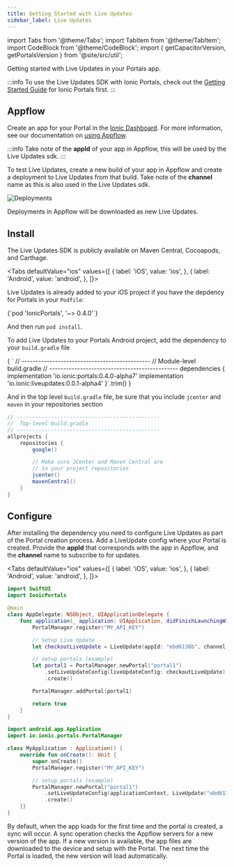 ```yaml
---
title: Getting Started with Live Updates
sidebar_label: Live Updates
---
```


import Tabs from '@theme/Tabs';
import TabItem from '@theme/TabItem';
import CodeBlock from '@theme/CodeBlock';
import { getCapacitorVersion, getPortalsVersion } from '@site/src/util';

Getting started with Live Updates in your Portals app.

:::info
To use the Live Updates SDK with Ionic Portals, check out the [Getting Started Guide](./guide) for Ionic Portals first. 
:::

## Appflow

Create an app for your Portal in the [Ionic Dashboard](https://dashboard.ionicframework.com). For more information, see our documentation on [using Appflow](https://ionic.io/docs/appflow/quickstart/connect).

:::info
Take note of the **appId** of your app in Appflow, this will be used by the Live Updates sdk.
:::

To test Live Updates, create a new build of your app in Appflow and create a deployment to Live Updates from that build. Take note of the **channel** name as this is also used in the Live Updates sdk.

![Deployments](https://i.imgur.com/73detdm.png)

Deployments in Appflow will be downloaded as new Live Updates.

## Install

The Live Updates SDK is publicly available on Maven Central, Cocoapods, and Carthage.

<Tabs
defaultValue="ios"
values={[
{ label: 'iOS', value: 'ios', },
{ label: 'Android', value: 'android', },
]}>
<TabItem value="ios">

Live Updates is already added to your iOS project if you have the depdency for Portals in your `Podfile`:

<CodeBlock className="language-ruby" title="Podfile">
{`pod 'IonicPortals', '~> 0.4.0'`}
</CodeBlock>

And then run `pod install`.

</TabItem>
<TabItem value="android">

To add Live Updates to your Portals Android project, add the dependency to your `build.gradle` file

<CodeBlock className="language-groovy" title="build.gradle">
{
`
// ----------------------------------------------
//  Module-level build.gradle
// ----------------------------------------------
dependencies {
    implementation 'io.ionic:portals:0.4.0-alpha7'
    implementation 'io.ionic:liveupdates:0.0.1-alpha4'
}`.trim()
}
</CodeBlock>

And in the top level `build.gradle` file, be sure that you include `jcenter` and `maven` in your repositories section

```groovy title=build.gradle
// ----------------------------------------------
//  Top-level build.gradle
// ----------------------------------------------
allprojects {
    repositories {
        google()

        // Make sure JCenter and Maven Central are
        // in your project repositories
        jcenter()
        mavenCentral()
    }
}
```

</TabItem>

</Tabs>

## Configure

After installing the dependency you need to configure Live Updates as part of the Portal creation process. Add a LiveUpdate config where your Portal is created. Provide the **appId** that corresponds with the app in Appflow, and the **channel** name to subscribe to for updates. 

<Tabs
defaultValue="ios"
values={[
{ label: 'iOS', value: 'ios', },
{ label: 'Android', value: 'android', },
]}>
<TabItem value="ios">

```swift title=AppDelegate.swift
import SwiftUI
import IonicPortals

@main
class AppDelegate: NSObject, UIApplicationDelegate {
    func application(_ application: UIApplication, didFinishLaunchingWithOptions launchOptions: [UIApplication.LaunchOptionsKey : Any]? = nil) -> Bool {
        PortalManager.register("MY_API_KEY")

        // Setup Live Update
        let checkoutLiveUpdate = LiveUpdate(appId: "ebd6138b", channel: "production")

        // setup portals (example)
        let portal1 = PortalManager.newPortal("portal1")
            .setLiveUpdateConfig(liveUpdateConfig: checkoutLiveUpdate)
            .create()

        PortalManager.addPortal(portal1)

        return true
    }
}
```

</TabItem>
<TabItem value="android">

```kotlin title=MyApplication.kt
import android.app.Application
import io.ionic.portals.PortalManager

class MyApplication : Application() {
    override fun onCreate(): Unit {
        super.onCreate()
        PortalManager.register("MY_API_KEY")

        // setup portals (example)
        PortalManager.newPortal("portal1")
            .setLiveUpdateConfig(applicationContext, LiveUpdate("ebd6138b", "production"))
            .create()
    }}
}
```

</TabItem>
</Tabs>

By default, when the app loads for the first time and the portal is created, a sync will occur. A sync operation checks the Appflow servers for a new version of the app. If a new version is available, the app files are downloaded to the device and setup with the Portal. The next time the Portal is loaded, the new version will load automatically.
